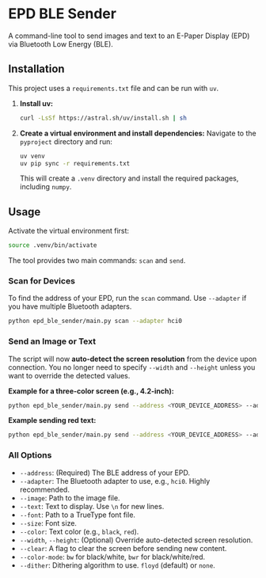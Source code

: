 # EPD BLE Sender

A command-line tool to send images and text to an E-Paper Display (EPD) via Bluetooth Low Energy (BLE).

## Installation

This project uses a `requirements.txt` file and can be run with `uv`.

1.  **Install uv:**
    ```bash
    curl -LsSf https://astral.sh/uv/install.sh | sh
    ```

2.  **Create a virtual environment and install dependencies:**
    Navigate to the `pyproject` directory and run:
    ```bash
    uv venv
    uv pip sync -r requirements.txt
    ```
    This will create a `.venv` directory and install the required packages, including `numpy`.

## Usage

Activate the virtual environment first:
```bash
source .venv/bin/activate
```

The tool provides two main commands: `scan` and `send`.

### Scan for Devices

To find the address of your EPD, run the `scan` command. Use `--adapter` if you have multiple Bluetooth adapters.
```bash
python epd_ble_sender/main.py scan --adapter hci0
```

### Send an Image or Text

The script will now **auto-detect the screen resolution** from the device upon connection. You no longer need to specify `--width` and `--height` unless you want to override the detected values.

**Example for a three-color screen (e.g., 4.2-inch):**
```bash
python epd_ble_sender/main.py send --address <YOUR_DEVICE_ADDRESS> --adapter hci0 --image /path/to/your/image.png --color-mode bwr
```

**Example sending red text:**
```bash
python epd_ble_sender/main.py send --address <YOUR_DEVICE_ADDRESS> --adapter hci0 --text "Hello World\nIn Red" --color red --color-mode bwr
```

### All Options

*   `--address`: (Required) The BLE address of your EPD.
*   `--adapter`: The Bluetooth adapter to use, e.g., `hci0`. Highly recommended.
*   `--image`: Path to the image file.
*   `--text`: Text to display. Use `\n` for new lines.
*   `--font`: Path to a TrueType font file.
*   `--size`: Font size.
*   `--color`: Text color (e.g., `black`, `red`).
*   `--width`, `--height`: (Optional) Override auto-detected screen resolution.
*   `--clear`: A flag to clear the screen before sending new content.
*   `--color-mode`: `bw` for black/white, `bwr` for black/white/red.
*   `--dither`: Dithering algorithm to use. `floyd` (default) or `none`.
